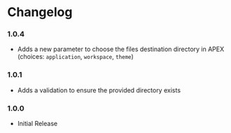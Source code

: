 # Changelog
### 1.0.4
- Adds a new parameter to choose the files destination directory in APEX (choices: `application`, `workspace`, `theme`)

### 1.0.1
- Adds a validation to ensure the provided directory exists

### 1.0.0
- Initial Release
